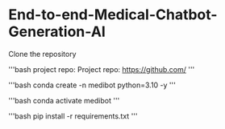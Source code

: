 # End-to-end-Medical-Chatbot-Generation-AI
Clone the repository 

'''bash
project repo: Project repo: https://github.com/
'''

'''bash
conda create -n medibot python=3.10 -y
'''

'''bash
conda activate medibot
'''

'''bash
pip install -r requirements.txt
'''